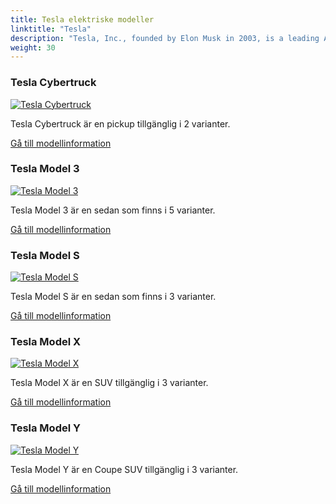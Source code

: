 ```yaml
---
title: Tesla elektriske modeller
linktitle: "Tesla"
description: "Tesla, Inc., founded by Elon Musk in 2003, is a leading American electric vehicle (EV) and clean energy company headquartered in Palo Alto, California. Tesla's mission is to accelerate the world's transition to sustainable energy through the production of electric vehicles, renewable energy solutions, and energy storage systems. "
weight: 30
---
```

<!-- markdownlint-disable MD033 -->
<!-- markdownlint-disable MD010 -->


<div class="container shadow-sm p-3 mb-4 bg-body-tertiary rounded border">
<h3> Tesla Cybertruck</h3>
	<div class="row">
		<div class="col col-12 col-md-6">
			<a href="cybertruck"><img src="https://media.evkx.net/multimedia/models/tesla/cybertruck/cybertruck_cyberbeast/main_1_st.jpg" class="img-fluid" alt="Tesla Cybertruck" ></a>
		</div>
		<div class="col col-12 col-md-6">
<p>
Tesla Cybertruck är en pickup tillgänglig i 2 varianter.
</p>
	<a href="cybertruck/" class="btn btn-outline-primary" role="button">Gå till modellinformation</a>
		</div>
	</div>
</div>
<div class="container shadow-sm p-3 mb-4 bg-body-tertiary rounded border">
<h3> Tesla Model 3</h3>
	<div class="row">
		<div class="col col-12 col-md-6">
			<a href="model_3"><img src="https://media.evkx.net/multimedia/models/tesla/model_3/model_3_long_range/main_1_st.jpg" class="img-fluid" alt="Tesla Model 3" ></a>
		</div>
		<div class="col col-12 col-md-6">
<p>
Tesla Model 3 är en sedan som finns i 5 varianter.
</p>
	<a href="model_3/" class="btn btn-outline-primary" role="button">Gå till modellinformation</a>
		</div>
	</div>
</div>
<div class="container shadow-sm p-3 mb-4 bg-body-tertiary rounded border">
<h3> Tesla Model S</h3>
	<div class="row">
		<div class="col col-12 col-md-6">
			<a href="model_s"><img src="https://media.evkx.net/multimedia/models/tesla/model_s/model_s/main_1_st.jpg" class="img-fluid" alt="Tesla Model S" ></a>
		</div>
		<div class="col col-12 col-md-6">
<p>
Tesla Model S är en sedan som finns i 3 varianter.
</p>
	<a href="model_s/" class="btn btn-outline-primary" role="button">Gå till modellinformation</a>
		</div>
	</div>
</div>
<div class="container shadow-sm p-3 mb-4 bg-body-tertiary rounded border">
<h3> Tesla Model X</h3>
	<div class="row">
		<div class="col col-12 col-md-6">
			<a href="model_x"><img src="https://media.evkx.net/multimedia/models/tesla/model_x/model_x_plaid/main_1_st.jpg" class="img-fluid" alt="Tesla Model X" ></a>
		</div>
		<div class="col col-12 col-md-6">
<p>
Tesla Model X är en SUV tillgänglig i 3 varianter.
</p>
	<a href="model_x/" class="btn btn-outline-primary" role="button">Gå till modellinformation</a>
		</div>
	</div>
</div>
<div class="container shadow-sm p-3 mb-4 bg-body-tertiary rounded border">
<h3> Tesla Model Y</h3>
	<div class="row">
		<div class="col col-12 col-md-6">
			<a href="model_y"><img src="https://media.evkx.net/multimedia/models/tesla/model_y/model_y_long_range/main_1_st.jpg" class="img-fluid" alt="Tesla Model Y" ></a>
		</div>
		<div class="col col-12 col-md-6">
<p>
Tesla Model Y är en Coupe SUV tillgänglig i 3 varianter.
</p>
	<a href="model_y/" class="btn btn-outline-primary" role="button">Gå till modellinformation</a>
		</div>
	</div>
</div>
